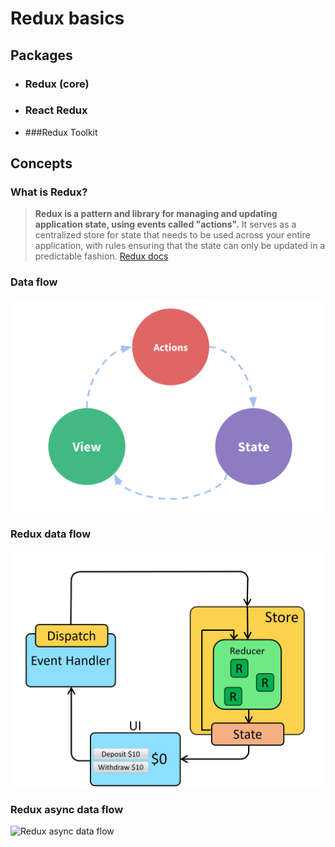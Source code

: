 # Redux basics

## Packages
* ### Redux (core)
* ### React Redux
* ###Redux Toolkit

## Concepts
### What is Redux?
> **Redux is a pattern and library for managing and updating application state, using events called "actions".** It serves as a centralized store for state that needs to be used across your entire application, with rules ensuring that the state can only be updated in a predictable fashion.
> [Redux docs](https://redux.js.org/tutorials/fundamentals/part-1-overview#what-is-redux)

### Data flow
![One way data flow](diagrams/one-way-data-flow.png)
### Redux data flow
![Redux data flow](diagrams/ReduxDataFlowDiagram.gif)
### Redux async data flow
![Redux async data flow](diagrams/ReduxAsyncDataFlowDiagram.gif)
